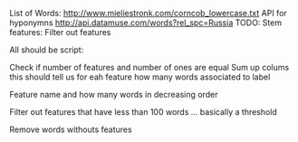 List of Words:
http://www.mieliestronk.com/corncob_lowercase.txt
API for hyponymns
http://api.datamuse.com/words?rel_spc=Russia
TODO:
Stem features:
Filter out features

All should be script:

Check if number of features and number of ones are equal
Sum up colums this should tell us for eah feature how many words associated to label

Feature name and how many words in decreasing order

Filter out features that have less than 100 words ... basically a threshold

Remove words withouts features
